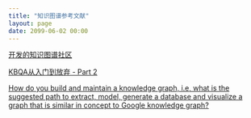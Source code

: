 ```yaml
---
title: "知识图谱参考文献"
layout: page
date: 2099-06-02 00:00
---
```


[开发的知识图谱社区](www.openkg.cn)

[KBQA从入门到放弃 - Part 2](https://mp.weixin.qq.com/s/-Zz5Cv4QJaRHdBFrGyBuLg)

[How do you build and maintain a knowledge graph, i.e, what is the suggested path to extract, model, generate a database and visualize a graph that is similar in concept to Google knowledge graph?](https://www.quora.com/How-do-you-build-and-maintain-a-knowledge-graph-i-e-what-is-the-suggested-path-to-extract-model-generate-a-database-and-visualize-a-graph-that-is-similar-in-concept-to-Google-knowledge-graph)